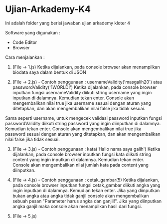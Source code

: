 # Ujian-Arkademy-K4
Ini adalah folder yang berisi jawaban ujian arkademy kloter 4

Software yang digunakan :
- Code Editor
- Browser

Cara menjalankan :
1. (File -> 1.js)
Ketika dijalankan, pada console browser akan menampilkan biodata saya dalam bentuk di JSON

2. (File -> 2.js) - Contoh penggunaan : usernameValidity('masgalih20') atau passwordValidity('1WORLD!')
Ketika dijalankan, pada console browser inputkan fungsi usernameValidity diikuti string username yang ingin inputkan di dalamnya. Kemudian tekan enter. Console akan mengembalikan nilai true jika username sesuai dengan aturan yang ditetapkan, dan akan mengembalikan nilai false jika tidak sesuai.

Sama seperti username, untuk mengecek validasi password inputkan fungsi passwordValidity diikuti string password yang ingin diinputkan di dalamnya. Kemudian tekan enter. Console akan mengembalikan nilai true jika password sesuai dengan aturan yang ditetapkan, dan akan mengembalikan nilai false jika tidak sesuai.

3. (File -> 3.js) - Contoh penggunaan : kata('Hallo nama saya galih')
Ketika dijalankan, pada console browser inputkan fungsi kata diikuti string content yang ingin inputkan di dalamnya. Kemudian tekan enter. Console akan mengembalikan nilai jumlah kata pada content yang diinputkan.

4. (File -> 4.js) - Contoh penggunaan : cetak_gambar(5)
Ketika dijalankan, pada console browser inputkan fungsi cetak_gambar diikuti angka yang ingin inputkan di dalamnya. Kemudian tekan enter. Jika yang diinputkan bukan angka atau angka tidak ganjil console akan mengembalikan sebuah pesan "Parameter harus angka dan ganjil!". Jika yang diinputkan angka ganjil maka console akan menampilkan hasil dari fungsi.

5. (File -> 5.js)
